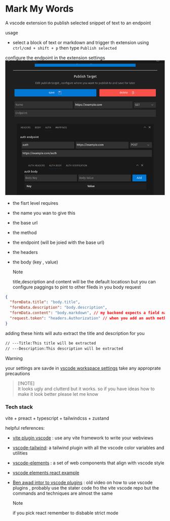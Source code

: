 # Mark My Words

A vscode extension tio publish selected snippet of text to an endpoint

usage

- select a block of text or markdown and trigger th extension using `ctrl/cmd + shift + p` then type `Publish selected`

configure the endpoint in the extension settings
![settings image](assets/settings-image.png)

- the fisrt level requires
- the name you wan to give this
- the base url
- the method
- the endpoint (will be joied with the base url)
- the headers
- the body (key , value)

  > [!NOTE]
  > title,description and content will be the default locatiosn but you can configure paggings to pint to other fileds in you body request

```json
{
  "formData.title": "body.title",
  "formData.description": "body.description",
  "formData.content": "body.markdown", // my backend expects a field named markdown insted of content
  "request.token": "headers.Authorization" // when you add an auth method it will add the returned token to this header
}
```
adding these hints will auto extract the title and description for you
```md
// ---Title:This title will be extracted
// ---Description:This description will be extracted
```

> [!WARNING]   
> your settings are savde in [vscode workspace settings](https://code.visualstudio.com/api/references/vscode-api) take any approprate precautions

> 
> [!NOTE]   
> It looks ugly and clutterd but it works. so if you have ideas how to make it look better please let me know

### Tech stack

vite + preact + typescript + tailwindcss + zustand

helpful references:

- [vite plugin vscode](https://github.com/tomjs/vite-plugin-vscode) : use any vite framework to write your webviews
- [vscode-tailwind](https://github.com/githubocto/tailwind-vscode): a tailwind plugin with all the vscode color variables and utilities
- [vscode-elements](https://vscode-elements.github.io/getting-started/) : a set of web components that align with vscode style
- [vscode elements react example](https://github.com/vscode-elements/react-example/tree/main)

- [Ben awad intor to vscode plugins](https://youtu.be/a5DX5pQ9p5M?si=AZWMJRoGVLPdtTi7) : old video on how to use vscode plugins , probably use the stater code fro the vite vscode repo but the commands and techniques are almost the same
  > [!NOTE]
  > if you pick react remember to disbable strict mode
